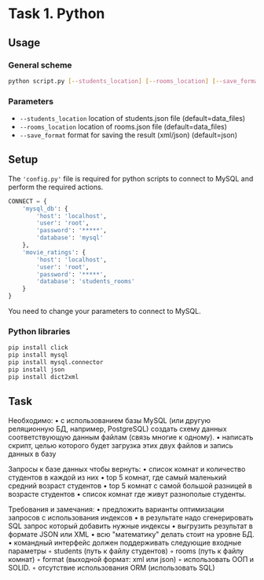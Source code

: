 # Task 1. Python

## Usage
### General scheme

```bash
python script.py [--students_location] [--rooms_location] [--save_format]  [--help]
```
### Parameters
-  `--students_location` location of  students.json file (default=data_files)
-  `--rooms_location` location of rooms.json file (default=data_files)
-  `--save_format` format for saving the result (xml/json) (default=json)

## Setup

The `'config.py'` file is required for python scripts to connect to MySQL and perform the required actions. 
```python
CONNECT = {
    'mysql_db': {
        'host': 'localhost',
        'user': 'root',
        'password': '*****',
        'database': 'mysql'
    },
    'movie_ratings': {
        'host': 'localhost',
        'user': 'root',
        'password': '*****',
        'database': 'students_rooms'
    }
}
```
You need to change your parameters to connect to MySQL.

### Python libraries
```bash
pip install click
pip install mysql
pip install mysql.connector
pip install json
pip install dict2xml 
```

## Task

Необходимо:
    • с использованием базы MySQL (или другую реляционную БД, например, PostgreSQL) создать схему данных соответствующую данным файлам (связь многие к одному).
    • написать скрипт, целью которого будет загрузка этих двух файлов и запись данных в базу

Запросы к базе данных чтобы вернуть:
    • список комнат и количество студентов в каждой из них
    • top 5 комнат, где самый маленький средний возраст студентов
    • top 5 комнат с самой большой разницей в возрасте студентов
    • список комнат где живут разнополые студенты.

Требования и замечания:
    • предложить варианты оптимизации запросов с использования индексов
    • в результате надо сгенерировать SQL запрос который добавить нужные индексы
    • выгрузить результат в формате JSON или XML
    • всю "математику" делать стоит на уровне БД.
    • командный интерфейс должен поддерживать следующие входные параметры
        ◦ students (путь к файлу студентов)
        ◦ rooms (путь к файлу комнат)
        ◦ format (выходной формат: xml или json)
        ◦ использовать ООП и SOLID.
        ◦ отсутствие использования ORM (использовать SQL)
